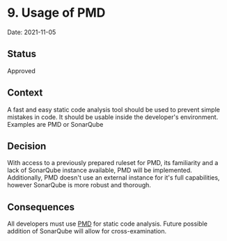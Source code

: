 # 9. Usage of PMD

Date: 2021-11-05

## Status

Approved

## Context

A fast and easy static code analysis tool should be used to prevent simple mistakes in code. It should be usable inside
the developer's environment. Examples are PMD or SonarQube

## Decision

With access to a previously prepared ruleset for PMD, its familiarity and a lack of SonarQube instance available, PMD
will be implemented. Additionally, PMD doesn't use an external instance for it's full capabilities, however SonarQube is
more robust and thorough.

## Consequences

All developers must use [PMD](https://pmd.github.io/latest/index.html) for static code analysis. Future possible
addition of SonarQube will allow for cross-examination. 

